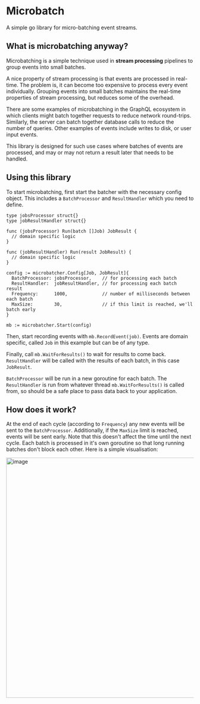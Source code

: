 # Microbatch

A simple go library for micro-batching event streams.

## What is microbatching anyway?

Microbatching is a simple technique used in **stream processing** pipelines to group events into small batches.

A nice property of stream processing is that events are processed in real-time. The problem is, it can become too expensive to process every event individually. Grouping events into small batches maintains the real-time properties of stream processing, but reduces some of the overhead.

There are some examples of microbatching in the GraphQL ecosystem in which clients might batch together requests to reduce network round-trips. Similarly, the server can batch together database calls to reduce the number of queries. Other examples of events include writes to disk, or user input events.

This library is designed for such use cases where batches of events are processed, and may or may not return a result later that needs to be handled.

## Using this library

To start microbatching, first start the batcher with the necessary config object. This includes a `BatchProcessor` and `ResultHandler` which you need to define.

```
type jobsProcessor struct{}
type jobResultHandler struct{}

func (jobsProcessor) Run(batch []Job) JobResult {
  // domain specific logic
}

func (jobResultHandler) Run(result JobResult) {
  // domain specific logic
}

config := microbatcher.Config[Job, JobResult]{
  BatchProcessor: jobsProcessor,    // for processing each batch
  ResultHandler:  jobResultHandler, // for processing each batch result
  Frequency:      1000,             // number of milliseconds between each batch
  MaxSize:        30,               // if this limit is reached, we'll batch early
}

mb := microbatcher.Start(config)
```

Then, start recording events with `mb.RecordEvent(job)`. Events are domain specific, called `Job` in this example but can be of any type.

Finally, call `mb.WaitForResults()` to wait for results to come back. `ResultHandler` will be called with the results of each batch, in this case `JobResult`.

`BatchProcessor` will be run in a new goroutine for each batch. The `ResultHandler` is run from whatever thread `mb.WaitForResults()` is called from, so should be a safe place to pass data back to your application.

## How does it work?

At the end of each cycle (according to `Frequency`) any new events will be sent to the `BatchProcessor`. Additionally, if the `MaxSize` limit is reached, events will be sent early. Note that this doesn't affect the time until the next cycle. Each batch is processed in it's own goroutine so that long running batches don't block each other. Here is a simple visualisation:

<img width="644" alt="image" src="https://github.com/felixsebastian/microbatch/assets/30063980/2fb682e5-baea-40ba-869d-4769fb987138">
